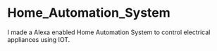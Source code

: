 # Home_Automation_System
I made a Alexa enabled Home Automation System to control electrical appliances using IOT.
